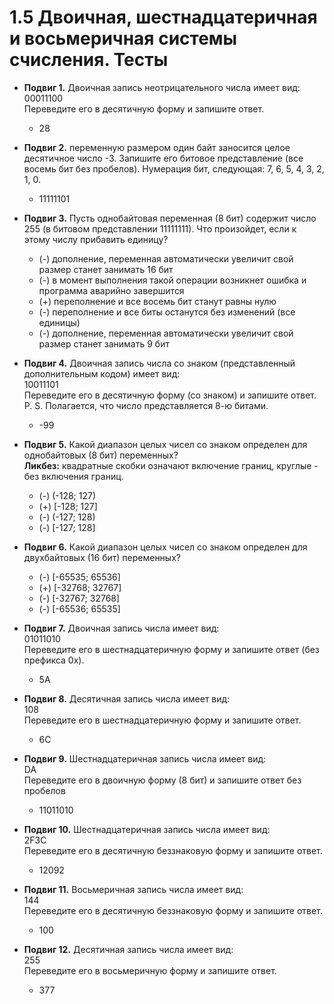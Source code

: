 # 1.5 Двоичная, шестнадцатеричная и восьмеричная системы счисления. Тесты

* **Подвиг 1.** Двоичная запись неотрицательного числа имеет вид:  
00011100  
Переведите его в десятичную форму и запишите ответ.  
  * 28  

* **Подвиг 2.**  переменную размером один байт заносится целое десятичное число -3. Запишите его битовое представление (все восемь бит без пробелов). Нумерация бит, следующая: 7, 6, 5, 4, 3, 2, 1, 0.
  * 11111101  

* **Подвиг 3.** Пусть однобайтовая переменная (8 бит) содержит число 255 (в битовом представлении 11111111). Что произойдет, если к этому числу прибавить единицу?
  * (-) дополнение, переменная автоматически увеличит свой размер станет занимать 16 бит
  * (-) в момент выполнения такой операции возникнет ошибка и программа аварийно завершится
  * (+) переполнение и все восемь бит станут равны нулю
  * (-) переполнение и все биты останутся без изменений (все единицы)
  * (-) дополнение, переменная автоматически увеличит свой размер станет занимать 9 бит

* **Подвиг 4.** Двоичная запись числа со знаком (представленный дополнительным кодом) имеет вид:  
10011101  
Переведите его в десятичную форму (со знаком) и запишите ответ.  
P. S. Полагается, что число представляется 8-ю битами.  
  * \-99  

* **Подвиг 5.** Какой диапазон целых чисел со знаком определен для однобайтовых (8 бит) переменных?  
**Ликбез:** квадратные скобки означают включение границ, круглые - без включения границ.  
  * (-) (-128; 127)
  * (+) [-128; 127]
  * (-) (-127; 128)
  * (-) [-127; 128]

* **Подвиг 6.** Какой диапазон целых чисел со знаком определен для двухбайтовых (16 бит) переменных?
  * (-) [-65535; 65536]
  * (+) [-32768; 32767]
  * (-) [-32767; 32768]
  * (-) [-65536; 65535]

* **Подвиг 7.** Двоичная запись числа имеет вид:  
01011010  
Переведите его в шестнадцатеричную форму и запишите ответ (без префикса 0x).  
  * 5A

* **Подвиг 8.** Десятичная запись числа имеет вид:  
108  
Переведите его в шестнадцатеричную форму и запишите ответ.  
  * 6C

* **Подвиг 9.** Шестнадцатеричная запись числа имеет вид:  
DA  
Переведите его в двоичную форму (8 бит) и запишите ответ без пробелов  
  * 11011010

* **Подвиг 10.** Шестнадцатеричная запись числа имеет вид:  
2F3C  
Переведите его в десятичную беззнаковую форму и запишите ответ.  
  * 12092

* **Подвиг 11.**  Восьмеричная запись числа имеет вид:  
144  
Переведите его в десятичную беззнаковую форму и запишите ответ.  
  * 100

* **Подвиг 12.**  Десятичная запись числа имеет вид:  
255  
Переведите его в восьмеричную форму и запишите ответ.  
  * 377
